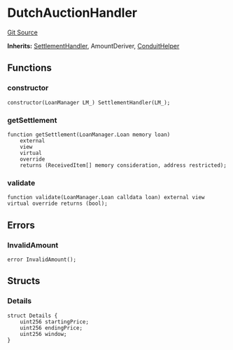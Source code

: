 # DutchAuctionHandler
[Git Source](https://github.com/AstariaXYZ/starport/blob/579f2b696f3db97ba152a0f0d28350598ebf1089/src/handlers/DutchAuctionHandler.sol)

**Inherits:**
[SettlementHandler](/src/handlers/SettlementHandler.sol/abstract.SettlementHandler.md), AmountDeriver, [ConduitHelper](/src/ConduitHelper.sol/abstract.ConduitHelper.md)


## Functions
### constructor


```solidity
constructor(LoanManager LM_) SettlementHandler(LM_);
```

### getSettlement


```solidity
function getSettlement(LoanManager.Loan memory loan)
    external
    view
    virtual
    override
    returns (ReceivedItem[] memory consideration, address restricted);
```

### validate


```solidity
function validate(LoanManager.Loan calldata loan) external view virtual override returns (bool);
```

## Errors
### InvalidAmount

```solidity
error InvalidAmount();
```

## Structs
### Details

```solidity
struct Details {
    uint256 startingPrice;
    uint256 endingPrice;
    uint256 window;
}
```

